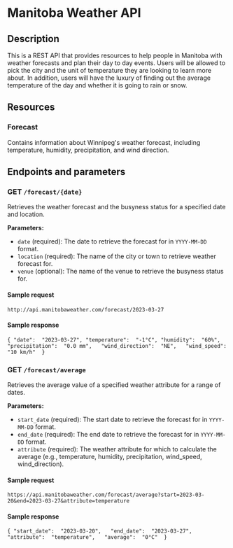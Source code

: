 # Manitoba Weather API

## Description
This is a REST API that provides resources to help people in Manitoba with weather forecasts and plan their day to day events. 
Users will be allowed to pick the city and the unit of temperature they are looking to learn more about.
In addition, users will have the luxury of finding out the average temperature of the day and whether it is going to rain or snow. 

## Resources
### Forecast
Contains information about Winnipeg's weather forecast, including temperature, humidity, precipitation, and wind direction.

## Endpoints and parameters
### GET `/forecast/{date}`

Retrieves the weather forecast and the busyness status for a specified date and location.

**Parameters:**

-   `date` (required): The date to retrieve the forecast for in `YYYY-MM-DD` format.
-   `location` (required): The name of the city or town to retrieve weather forecast for.
-   `venue` (optional): The name of the venue to retrieve the busyness status for.

#### Sample request

`http://api.manitobaweather.com/forecast/2023-03-27`

#### Sample response

`{ "date":  "2023-03-27",
   "temperature":  "-1°C",
   "humidity":  "60%",  
   "precipitation":  "0.0 mm",  
   "wind_direction":  "NE",  
   "wind_speed":  "10 km/h"  }`

### GET `/forecast/average`

Retrieves the average value of a specified weather attribute for a range of dates.

**Parameters:**

-   `start_date` (required): The start date to retrieve the forecast for in `YYYY-MM-DD` format.
-   `end_date` (required): The end date to retrieve the forecast for in `YYYY-MM-DD` format.
-   `attribute` (required): The weather attribute for which to calculate the average (e.g., temperature, humidity, precipitation, wind_speed, wind_direction).
#### Sample request

`https://api.manitobaweather.com/forecast/average?start=2023-03-20&end=2023-03-27&attribute=temperature`

#### Sample response

`{ "start_date":  "2023-03-20",  
   "end_date":  "2023-03-27",  
   "attribute":  "temperature",  
   "average":  "0°C"  }`
